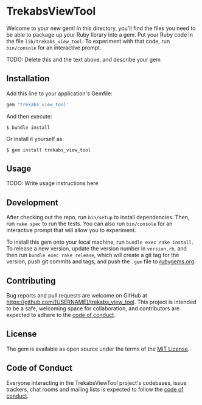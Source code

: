 # TrekabsViewTool

Welcome to your new gem! In this directory, you'll find the files you need to be able to package up your Ruby library into a gem. Put your Ruby code in the file `lib/trekabs_view_tool`. To experiment with that code, run `bin/console` for an interactive prompt.

TODO: Delete this and the text above, and describe your gem

## Installation

Add this line to your application's Gemfile:

```ruby
gem 'trekabs_view_tool'
```

And then execute:

    $ bundle install

Or install it yourself as:

    $ gem install trekabs_view_tool

## Usage

TODO: Write usage instructions here

## Development

After checking out the repo, run `bin/setup` to install dependencies. Then, run `rake spec` to run the tests. You can also run `bin/console` for an interactive prompt that will allow you to experiment.

To install this gem onto your local machine, run `bundle exec rake install`. To release a new version, update the version number in `version.rb`, and then run `bundle exec rake release`, which will create a git tag for the version, push git commits and tags, and push the `.gem` file to [rubygems.org](https://rubygems.org).

## Contributing

Bug reports and pull requests are welcome on GitHub at https://github.com/[USERNAME]/trekabs_view_tool. This project is intended to be a safe, welcoming space for collaboration, and contributors are expected to adhere to the [code of conduct](https://github.com/[USERNAME]/trekabs_view_tool/blob/master/CODE_OF_CONDUCT.md).


## License

The gem is available as open source under the terms of the [MIT License](https://opensource.org/licenses/MIT).

## Code of Conduct

Everyone interacting in the TrekabsViewTool project's codebases, issue trackers, chat rooms and mailing lists is expected to follow the [code of conduct](https://github.com/[USERNAME]/trekabs_view_tool/blob/master/CODE_OF_CONDUCT.md).
